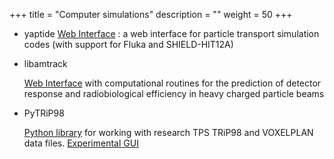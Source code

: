 +++
title = "Computer simulations"
description = ""
weight = 50
+++

* yaptide
  [Web Interface](https://libamtrack.github.io/web/) : a web interface for particle transport simulation codes (with support for Fluka and SHIELD-HIT12A)
  

* libamtrack 

  [Web Interface](https://libamtrack.github.io/web/) with computational routines for the prediction of detector response and radiobiological efficiency in heavy charged particle beams
 
* PyTRiP98 

  [Python library](https://github.com/pytrip/pytrip) for working with research TPS TRiP98 and VOXELPLAN data files.
  [Experimental GUI](https://github.com/pytrip/pytripgui)